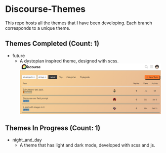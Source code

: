 # Discourse-Themes
This repo hosts all the themes that I have been developing. Each branch corresponds to a unique theme.

## Themes Completed (Count: 1)
* future
  * A dystopian inspired theme, designed with scss.
  ![future](/theme-screenshots/future.png)

## Themes In Progress (Count: 1)
* night_and_day
  * A theme that has light and dark mode, developed with scss and js.
